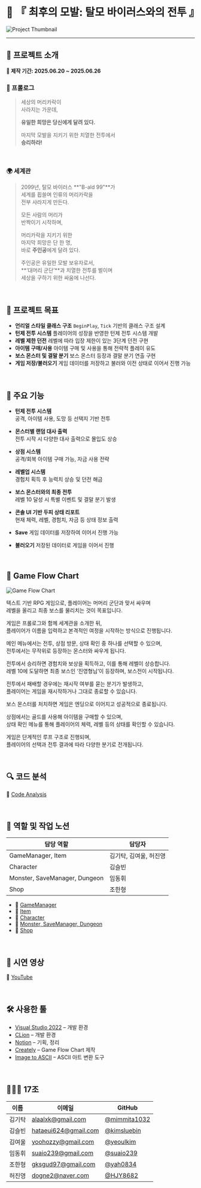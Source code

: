 # 🧠 『 최후의 모발: 탈모 바이러스와의 전투 』

![Project Thumbnail](project_thumbnail.png)

---

## 📖 프로젝트 소개

**📆 제작 기간: 2025.06.20 ~ 2025.06.26**

### 📜 프롤로그  
> 세상의 머리카락이  
> 사라지는 가운데,  
>
> **유일한 희망은 당신에게 달려 있다.**  
>
> 마지막 모발을 지키기 위한 치열한 전투에서  
> **승리하라!**

<br>

### 🌍 세계관  
> 2099년, 탈모 바이러스 **"B-ald 99"**가  
> 세계를 휩쓸며 인류의 머리카락을  
> 전부 사라지게 만든다.  
>
> 모든 사람의 머리가  
> 반짝이기 시작하며,  
>
> 머리카락을 지키기 위한  
> 마지막 희망은 단 한 명,  
> 바로 **주인공**에게 달려 있다.  
>
> 주인공은 유일한 모발 보유자로서,  
> **‘대머리 군단’**과 치열한 전투를 벌이며  
> 세상을 구하기 위한 싸움에 나선다.

<br>

## 🎯 프로젝트 목표

- **언리얼 스타일 클래스 구조**
  `BeginPlay`, `Tick` 기반의 클래스 구조 설계
- **턴제 전투 시스템**
  플레이어의 성장을 반영한 턴제 전투 시스템 개발
- **레벨 제한 던전**
  레벨에 따라 입장 제한이 있는 3단계 던전 구현
- **아이템 구매/사용**
  아이템 구매 및 사용을 통해 전략적 플레이 유도
- **보스 몬스터 및 결말 분기**
  보스 몬스터 등장과 결말 분기 연출 구현
- **게임 저장/불러오기**
  게임 데이터를 저장하고 불러와 이전 상태로 이어서 진행 가능

<br>

## 🧩 주요 기능

- **턴제 전투 시스템**  
  공격, 아이템 사용, 도망 등 선택지 기반 전투

- **몬스터별 랜덤 대사 출력**   
  전투 시작 시 다양한 대사 출력으로 몰입도 상승

- **상점 시스템**  
  공격/회복 아이템 구매 가능, 자금 사용 전략

- **레벨업 시스템**  
  경험치 획득 후 능력치 상승 및 던전 해금

- **보스 몬스터와의 최종 전투**  
  레벨 10 달성 시 특별 이벤트 및 결말 분기 발생

- **콘솔 UI 기반 두피 상태 리포트**  
  현재 체력, 레벨, 경험치, 자금 등 상태 정보 출력

- **Save**
  게임 데이터를 저장하여 이어서 진행 가능

- **불러오기** 
  저장된 데이터로 게임을 이어서 진행

<br>

## 🔁 Game Flow Chart

![Game Flow Chart](gameflowchart.png)


텍스트 기반 RPG 게임으로, 플레이어는 머머리 군단과 맞서 싸우며  
레벨을 올리고 최종 보스를 물리치는 것이 목표입니다.

게임은 프롤로그와 함께 세계관을 소개한 뒤,  
플레이어가 이름을 입력하고 본격적인 여정을 시작하는 방식으로 진행됩니다.

메인 메뉴에서는 전투, 상점 방문, 상태 확인 중 하나를 선택할 수 있으며,  
전투에서는 무작위로 등장하는 몬스터와 싸우게 됩니다.

전투에서 승리하면 경험치와 보상을 획득하고, 이를 통해 레벨이 상승합니다.  
레벨 10에 도달하면 최종 보스인 ‘진영형님’이 등장하며, 보스전이 시작됩니다.

전투에서 패배할 경우에는 재시작 여부를 묻는 분기가 발생하고,  
플레이어는 게임을 재시작하거나 그대로 종료할 수 있습니다.

보스 몬스터를 처치하면 게임은 엔딩으로 이어지고 성공적으로 종료됩니다.

상점에서는 골드를 사용해 아이템을 구매할 수 있으며,  
상태 확인 메뉴를 통해 플레이어의 체력, 레벨 등의 상태를 확인할 수 있습니다.

게임은 단계적인 루프 구조로 진행되며,  
플레이어의 선택과 전투 결과에 따라 다양한 분기로 전개됩니다.

<br>

## 🔍 코드 분석  

🔗 [Code Analysis](https://www.notion.so/kimyeoul/21fcf60eefb68034af18f204f9f0b042?v=21fcf60eefb680df9f39000c4ea0d2e5&source=copy_link)

<br>

## 👥 역할 및 작업 노션

| 담당 역할 | 담당자 |
|-----------|--------|
| GameManager, Item| 김기탁, 김여울, 허진영 |
| Character | 김슬빈 |
| Monster, SaveManager, Dungeon | 임동휘 |
| Shop | 조한형 |

- 🔗 [GameManager](https://www.notion.so/kimyeoul/GameManager-217cf60eefb680a0a364f36bddd7ac15)
- 🔗 [Item](https://www.notion.so/kimyeoul/Item-218cf60eefb680e18974ea8fd56f7499)
- 🔗 [Character](https://www.notion.so/kimyeoul/Character-218cf60eefb680e88adde76a4bb12992)
- 🔗 [Monster, SaveManager, Dungeon](https://www.notion.so/kimyeoul/Monster-218cf60eefb680038bcfc422e9b17903)
- 🔗 [Shop](https://www.notion.so/kimyeoul/Shop-218cf60eefb680bda8b9f886ef89811c)

<br>

## 🎥 시연 영상

🔗 [YouTube](https://youtu.be/HYH3FoAEEyc)

<br>

## 🛠 사용한 툴

- [Visual Studio 2022](https://visualstudio.microsoft.com/vs/) – 개발 환경
- [CLion](https://www.jetbrains.com/clion/promo/?source=google&medium=cpc&campaign=APAC_en_KR_Clion_Branded&term=clion&content=489240779906&gad_source=1&gad_campaignid=11960744627&gbraid=0AAAAADloJziiyE8B9JeLXqc0qHTqBDxio&gclid=CjwKCAjw3_PCBhA2EiwAkH_j4jxbMErdtM89Qut4zLz0aRGqK56ljzgKYrLuPXi07AretTu0EnFtJRoC1X0QAvD_BwE) – 개발 환경
- [Notion](https://www.notion.so/kimyeoul/CH-2-RPG-218cf60eefb680b288bbfd44698b999c) – 기획, 정리
- [Creately](https://app.creately.com/d/sJeIGyQL8LT/edit) – Game Flow Chart 제작
- [Image to ASCII](https://www.asciiart.eu/image-to-ascii) – ASCII 아트 변환 도구

<br>

## 🧑‍🤝‍🧑 17조

| 이름 | 이메일 | GitHub |
|------|--------|--------|
| 김기탁 | alaalxk@gmail.com | [@mimmita1032](https://github.com/mimmita1032) |
| 김슬빈 | hataeui624@gmail.com | [@kimsluebin](https://github.com/kimsluebin) |
| 김여울 | yoohozzy@gmail.com| [@yeoulkim](https://github.com/yeoulkim) |
| 임동휘 | suaio239@gmail.com | [@suaio239](https://github.com/suaio239) |
| 조한형 | gksgud97@gmail.com | [@yah0834](https://github.com/yah0834) |
| 허진영 | dogne2@naver.com | [@HJY8682](https://github.com/HJY8682) |
